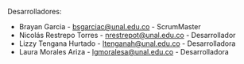 Desarrolladores:
- Brayan Garcia - bsgarciac@unal.edu.co - ScrumMaster
- Nicolás Restrepo Torres - nrestrepot@unal.edu.co - Desarrollador
- Lizzy Tengana Hurtado - ltenganah@unal.edu.co - Desarrolladora
- Laura Morales Ariza - lgmoralesa@unal.edu.co - Desarrolladora
